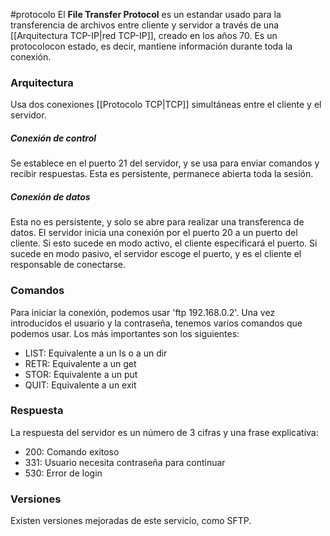 #protocolo
El **File Transfer Protocol** es un estandar usado para la transferencia de archivos entre cliente y servidor a través de una [[Arquitectura TCP-IP|red TCP-IP]], creado en los años 70.
Es un protocolocon estado, es decir, mantiene información durante toda la conexión.
### Arquitectura
Usa dos conexiones [[Protocolo TCP|TCP]] simultáneas entre el cliente y el servidor.
##### Conexión de control
Se establece en el puerto 21 del servidor, y se usa para enviar comandos y recibir respuestas. Esta es persistente, permanece abierta toda la sesión.
##### Conexión de datos
Esta no es persistente, y solo se abre para realizar una transferenca de datos. El servidor inicia una conexión por el puerto 20 a un puerto del cliente. Si esto sucede en modo activo, el cliente especificará el puerto. Si sucede en modo pasivo, el servidor escoge el puerto, y es el cliente el responsable de conectarse.

### Comandos
Para iniciar la conexión, podemos usar 'ftp 192.168.0.2'.
Una vez introducidos el usuario y la contraseña, tenemos varios comandos que podemos usar. Los más importantes son los siguientes:
- LIST: Equivalente a un ls o a un dir
- RETR: Equivalente a un get
- STOR: Equivalente a un put
- QUIT: Equivalente a un exit

### Respuesta
La respuesta del servidor es un número de 3 cifras y una frase explicativa: 
- 200: Comando exitoso
- 331: Usuario necesita contraseña para continuar
- 530: Error de login

### Versiones
Existen versiones mejoradas de este servicio, como SFTP.